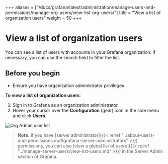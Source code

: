 +++
aliases = ["/docs/grafana/latest/administration/manage-users-and-permissions/manage-org-users/view-list-org-users/"]
title = "View a list of organization users"
weight = 50
+++

# View a list of organization users

You can see a list of users with accounts in your Grafana organization. If necessary, you can use the search field to filter the list.

## Before you begin

- Ensure you have organization administrator privileges

**To view a list of organization users**:

1. Sign in to Grafana as an organization administrator.
1. Hover your cursor over the **Configuration** (gear) icon in the side menu and click **Users**.

![Org Admin user list](/static/img/docs/manage-users/org-user-list-7-3.png)

> **Note:** If you have [server administrator]({{< relref "../about-users-and-permissions.md#grafana-server-administrators" >}}) permissions, you can also [view a global list of users]({{< relref "../manage-server-users/view-list-users.md" >}}) in the Server Admin section of Grafana.
